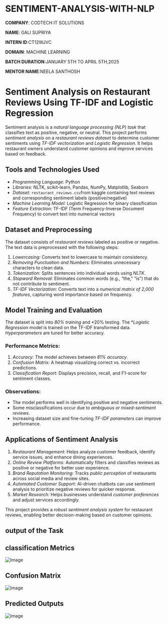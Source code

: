 # SENTIMENT-ANALYSIS-WITH-NLP

**COMPANY**: CODTECH IT SOLUTIONS

**NAME**: GALI SUPRIYA

**INTERN ID**:CT12WJVC

**DOMAIN**: MACHINE LEARNING

**BATCH DURATION**:JANUARY 5TH TO APRIL 5TH,2025

**MENTOR NAME**:NEELA SANTHOSH 

# Sentiment Analysis on Restaurant Reviews Using TF-IDF and Logistic Regression

Sentiment analysis is a *natural language processing (NLP) task* that classifies text as positive, negative, or neutral. This project performs *sentiment analysis* on a *restaurant reviews dataset* to determine customer sentiments using *TF-IDF vectorization* and *Logistic Regression*. It helps restaurant owners understand customer opinions and improve services based on feedback.  

## Tools and Technologies Used  
- *Programming Language:* Python  
- *Libraries:* NLTK, scikit-learn, Pandas, NumPy, Matplotlib, Seaborn  
- *Dataset:* `restaurant_reviews.csv`from kaggle containing text reviews and corresponding sentiment labels (positive/negative)  
- *Machine Learning Model:* Logistic Regression for binary classification  
- *Feature Extraction:* TF-IDF (Term Frequency-Inverse Document Frequency) to convert text into numerical vectors  

## Dataset and Preprocessing  
The dataset consists of *restaurant reviews* labeled as positive or negative. The text data is preprocessed with the following steps:  
1. *Lowercasing:* Converts text to lowercase to maintain consistency.  
2. *Removing Punctuation and Numbers:* Eliminates unnecessary characters to clean data.  
3. *Tokenization:* Splits sentences into individual words using *NLTK*.  
4. *Stopword Removal:* Eliminates common words (e.g., “the,” “is”) that do not contribute to sentiment.  
5. *TF-IDF Vectorization:* Converts text into a *numerical matrix of 2,000 features*, capturing word importance based on frequency.  

## Model Training and Evaluation  
The dataset is split into *80% training* and *20% testing. The **Logistic Regression* model is trained on the TF-IDF transformed data. *Hyperparameters* are tuned for better accuracy.  

### Performance Metrics:  
1. *Accuracy:* The model achieves between *81% accuracy*.
2. *Confusion Matrix:* A heatmap visualizing correct vs. incorrect predictions. 
3. *Classification Report:* Displays precision, recall, and F1-score for sentiment classes.  

### Observations:  
- The model performs well in identifying positive and negative sentiments.  
- Some misclassifications occur due to *ambiguous or mixed-sentiment reviews*.  
- Increasing dataset size and fine-tuning *TF-IDF parameters* can improve performance.  

## Applications of Sentiment Analysis  
1. *Restaurant Management:* Helps analyze customer feedback, identify service issues, and enhance dining experiences.  
2. *Online Review Platforms:* Automatically filters and classifies reviews as positive or negative for better user experience.  
3. *Brand Reputation Monitoring:* Tracks *public perception* of restaurants across social media and review sites.  
4. *Automated Customer Support:* AI-driven chatbots can use sentiment analysis to prioritize negative reviews for quicker response.  
5. *Market Research:* Helps businesses understand *customer preferences* and adjust services accordingly.  

This project provides a *robust sentiment analysis system* for restaurant reviews, enabling better decision-making based on customer opinions.

## output of the Task

## classification Metrics

![Image](https://github.com/user-attachments/assets/4909250e-150c-4c97-ab1b-3c01fd7db59f)

## Confusion Matrix

![Image](https://github.com/user-attachments/assets/1adbedae-61b7-4ea8-b573-9bdd59e51a11)

## Predicted Outputs

![Image](https://github.com/user-attachments/assets/577c3ecc-c8b1-4f16-b3f5-a9f720dbd9f0)
